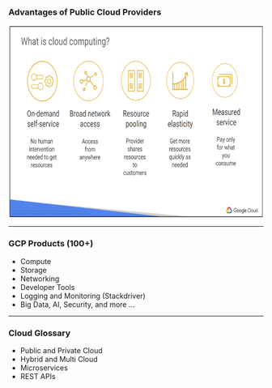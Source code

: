 ### Advantages of Public Cloud Providers

<img src="https://raw.githubusercontent.com/stefanhansatos/gitpitch-template/GCP_Atos_101/assets/image/cloud-advantages.png" alt="What is cloud computing" height="380"/>

---
### GCP Products (100+)

- Compute
- Storage
- Networking
- Developer Tools
- Logging and Monitoring (Stackdriver)
- Big Data, AI, Security, and more ...

---
### Cloud Glossary
- Public and Private Cloud 
- Hybrid and Multi Cloud 
- Microservices 
- REST APIs